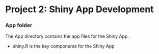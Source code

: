 # Project 2: Shiny App Development
### App folder

The App directory contains the app files for the Shiny App.
 - shiny.R is the key components for the Shiny App 
